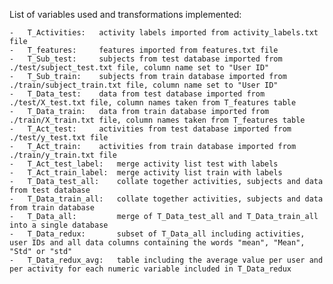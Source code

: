 List of variables used and transformations implemented:

	-	T_Activities:	activity labels imported from activity_labels.txt file
	-	T_features:		features imported from features.txt file
	-	T_Sub_test:		subjects from test database imported from ./test/subject_test.txt file, column name set to "User ID"
	-	T_Sub_train:	subjects from train database imported from ./train/subject_train.txt file, column name set to "User ID"
	-	T_Data_test:	data from test database imported from ./test/X_test.txt file, column names taken from T_features table
	-	T_Data_train:	data from train database imported from ./train/X_train.txt file, column names taken from T_features table
	-	T_Act_test:		activities from test database imported from ./test/y_test.txt file
	-	T_Act_train:	activities from train database imported from ./train/y_train.txt file
	-	T_Act_test_label:	merge activity list test with labels 
	-	T_Act_train_label:	merge activity list train with labels
	-	T_Data_test_all:	collate together activities, subjects and data from test database
	-	T_Data_train_all:	collate together activities, subjects and data from train database
	-	T_Data_all:			merge of T_Data_test_all and T_Data_train_all into a single database
	-	T_Data_redux:		subset of T_Data_all including activities, user IDs and all data columns containing the words "mean", "Mean", "Std" or "std"
	-	T_Data_redux_avg:	table including the average value per user and per activity for each numeric variable included in T_Data_redux
